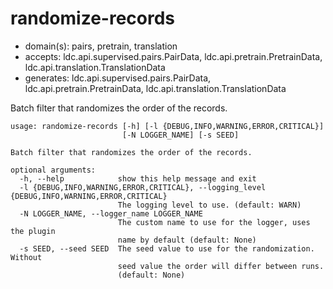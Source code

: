 # randomize-records

* domain(s): pairs, pretrain, translation
* accepts: ldc.api.supervised.pairs.PairData, ldc.api.pretrain.PretrainData, ldc.api.translation.TranslationData
* generates: ldc.api.supervised.pairs.PairData, ldc.api.pretrain.PretrainData, ldc.api.translation.TranslationData

Batch filter that randomizes the order of the records.

```
usage: randomize-records [-h] [-l {DEBUG,INFO,WARNING,ERROR,CRITICAL}]
                         [-N LOGGER_NAME] [-s SEED]

Batch filter that randomizes the order of the records.

optional arguments:
  -h, --help            show this help message and exit
  -l {DEBUG,INFO,WARNING,ERROR,CRITICAL}, --logging_level {DEBUG,INFO,WARNING,ERROR,CRITICAL}
                        The logging level to use. (default: WARN)
  -N LOGGER_NAME, --logger_name LOGGER_NAME
                        The custom name to use for the logger, uses the plugin
                        name by default (default: None)
  -s SEED, --seed SEED  The seed value to use for the randomization. Without
                        seed value the order will differ between runs.
                        (default: None)
```
